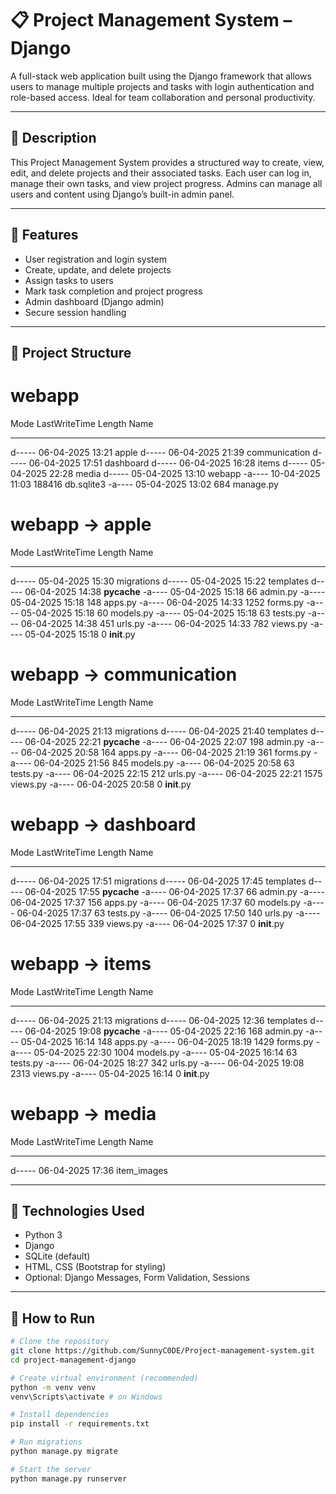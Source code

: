 # 📋 Project Management System – Django

A full-stack web application built using the Django framework that allows users to manage multiple projects and tasks with login authentication and role-based access. Ideal for team collaboration and personal productivity.

---

## 📌 Description

This Project Management System provides a structured way to create, view, edit, and delete projects and their associated tasks. Each user can log in, manage their own tasks, and view project progress. Admins can manage all users and content using Django’s built-in admin panel.

---

## 🧠 Features

- User registration and login system
- Create, update, and delete projects
- Assign tasks to users
- Mark task completion and project progress
- Admin dashboard (Django admin)
- Secure session handling

---

## 📂 Project Structure

# webapp

Mode                 LastWriteTime         Length Name
----                 -------------         ------ ----
d-----        06-04-2025     13:21                apple
d-----        06-04-2025     21:39                communication
d-----        06-04-2025     17:51                dashboard
d-----        06-04-2025     16:28                items
d-----        05-04-2025     22:28                media
d-----        05-04-2025     13:10                webapp
-a----        10-04-2025     11:03         188416 db.sqlite3
-a----        05-04-2025     13:02            684 manage.py


# webapp -> apple

Mode                 LastWriteTime         Length Name
----                 -------------         ------ ----
d-----        05-04-2025     15:30                migrations
d-----        05-04-2025     15:22                templates
d-----        06-04-2025     14:38                __pycache__
-a----        05-04-2025     15:18             66 admin.py
-a----        05-04-2025     15:18            148 apps.py
-a----        06-04-2025     14:33           1252 forms.py
-a----        05-04-2025     15:18             60 models.py
-a----        05-04-2025     15:18             63 tests.py
-a----        06-04-2025     14:38            451 urls.py
-a----        06-04-2025     14:33            782 views.py
-a----        05-04-2025     15:18              0 __init__.py


# webapp -> communication
Mode                 LastWriteTime         Length Name
----                 -------------         ------ ----
d-----        06-04-2025     21:13                migrations
d-----        06-04-2025     21:40                templates
d-----        06-04-2025     22:21                __pycache__
-a----        06-04-2025     22:07            198 admin.py
-a----        06-04-2025     20:58            164 apps.py
-a----        06-04-2025     21:19            361 forms.py
-a----        06-04-2025     21:56            845 models.py
-a----        06-04-2025     20:58             63 tests.py
-a----        06-04-2025     22:15            212 urls.py
-a----        06-04-2025     22:21           1575 views.py
-a----        06-04-2025     20:58              0 __init__.py


# webapp -> dashboard
Mode                 LastWriteTime         Length Name
----                 -------------         ------ ----
d-----        06-04-2025     17:51                migrations
d-----        06-04-2025     17:45                templates
d-----        06-04-2025     17:55                __pycache__
-a----        06-04-2025     17:37             66 admin.py
-a----        06-04-2025     17:37            156 apps.py
-a----        06-04-2025     17:37             60 models.py
-a----        06-04-2025     17:37             63 tests.py
-a----        06-04-2025     17:50            140 urls.py
-a----        06-04-2025     17:55            339 views.py
-a----        06-04-2025     17:37              0 __init__.py

# webapp -> items
Mode                 LastWriteTime         Length Name
----                 -------------         ------ ----
d-----        06-04-2025     21:13                migrations
d-----        06-04-2025     12:36                templates
d-----        06-04-2025     19:08                __pycache__
-a----        05-04-2025     22:16            168 admin.py
-a----        05-04-2025     16:14            148 apps.py
-a----        06-04-2025     18:19           1429 forms.py
-a----        05-04-2025     22:30           1004 models.py
-a----        05-04-2025     16:14             63 tests.py
-a----        06-04-2025     18:27            342 urls.py
-a----        06-04-2025     19:08           2313 views.py
-a----        05-04-2025     16:14              0 __init__.py


# webapp -> media
Mode                 LastWriteTime         Length Name
----                 -------------         ------ ----
d-----        06-04-2025     17:36                item_images


---

## 🔧 Technologies Used

- Python 3
- Django
- SQLite (default)
- HTML, CSS (Bootstrap for styling)
- Optional: Django Messages, Form Validation, Sessions

---

## 🚀 How to Run

```bash
# Clone the repository
git clone https://github.com/SunnyC0DE/Project-management-system.git
cd project-management-django

# Create virtual environment (recommended)
python -m venv venv
venv\Scripts\activate # on Windows

# Install dependencies
pip install -r requirements.txt

# Run migrations
python manage.py migrate

# Start the server
python manage.py runserver

